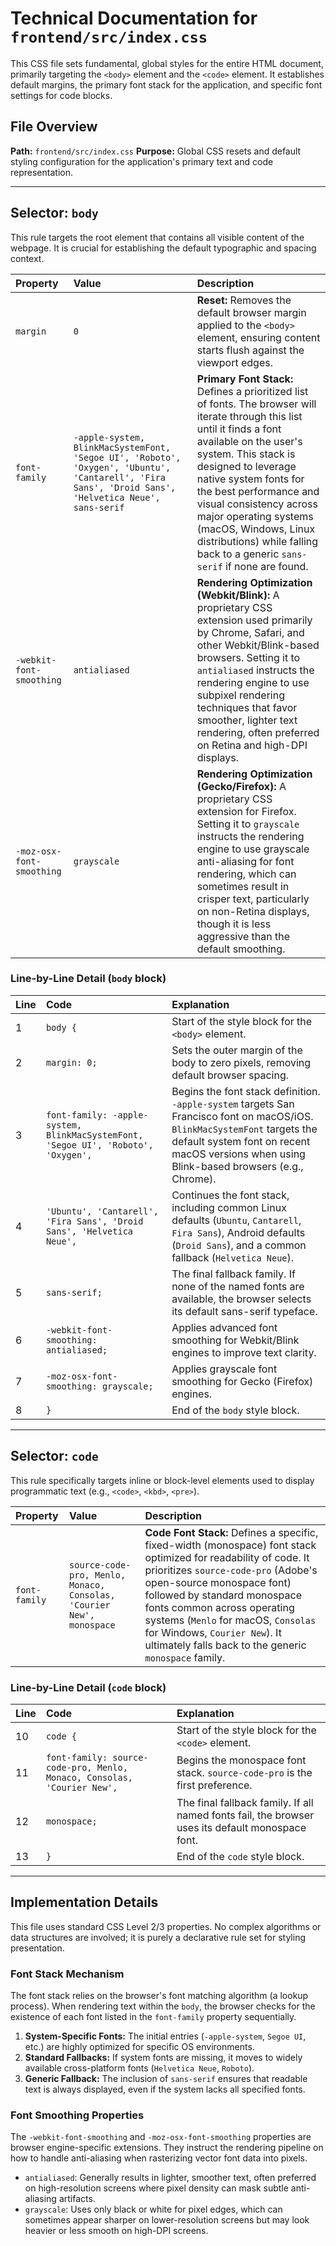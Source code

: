 # Technical Documentation for `frontend/src/index.css`

This CSS file sets fundamental, global styles for the entire HTML document, primarily targeting the `<body>` element and the `<code>` element. It establishes default margins, the primary font stack for the application, and specific font settings for code blocks.

## File Overview

**Path:** `frontend/src/index.css`
**Purpose:** Global CSS resets and default styling configuration for the application's primary text and code representation.

---

## Selector: `body`

This rule targets the root element that contains all visible content of the webpage. It is crucial for establishing the default typographic and spacing context.

| Property | Value | Description |
| :--- | :--- | :--- |
| `margin` | `0` | **Reset:** Removes the default browser margin applied to the `<body>` element, ensuring content starts flush against the viewport edges. |
| `font-family` | `-apple-system, BlinkMacSystemFont, 'Segoe UI', 'Roboto', 'Oxygen', 'Ubuntu', 'Cantarell', 'Fira Sans', 'Droid Sans', 'Helvetica Neue', sans-serif` | **Primary Font Stack:** Defines a prioritized list of fonts. The browser will iterate through this list until it finds a font available on the user's system. This stack is designed to leverage native system fonts for the best performance and visual consistency across major operating systems (macOS, Windows, Linux distributions) while falling back to a generic `sans-serif` if none are found. |
| `-webkit-font-smoothing` | `antialiased` | **Rendering Optimization (Webkit/Blink):** A proprietary CSS extension used primarily by Chrome, Safari, and other Webkit/Blink-based browsers. Setting it to `antialiased` instructs the rendering engine to use subpixel rendering techniques that favor smoother, lighter text rendering, often preferred on Retina and high-DPI displays. |
| `-moz-osx-font-smoothing` | `grayscale` | **Rendering Optimization (Gecko/Firefox):** A proprietary CSS extension for Firefox. Setting it to `grayscale` instructs the rendering engine to use grayscale anti-aliasing for font rendering, which can sometimes result in crisper text, particularly on non-Retina displays, though it is less aggressive than the default smoothing. |

### Line-by-Line Detail (`body` block)

| Line | Code | Explanation |
| :--- | :--- | :--- |
| 1 | `body {` | Start of the style block for the `<body>` element. |
| 2 | `margin: 0;` | Sets the outer margin of the body to zero pixels, removing default browser spacing. |
| 3 | `font-family: -apple-system, BlinkMacSystemFont, 'Segoe UI', 'Roboto', 'Oxygen',` | Begins the font stack definition. `-apple-system` targets San Francisco font on macOS/iOS. `BlinkMacSystemFont` targets the default system font on recent macOS versions when using Blink-based browsers (e.g., Chrome). |
| 4 | `'Ubuntu', 'Cantarell', 'Fira Sans', 'Droid Sans', 'Helvetica Neue',` | Continues the font stack, including common Linux defaults (`Ubuntu`, `Cantarell`, `Fira Sans`), Android defaults (`Droid Sans`), and a common fallback (`Helvetica Neue`). |
| 5 | `sans-serif;` | The final fallback family. If none of the named fonts are available, the browser selects its default sans-serif typeface. |
| 6 | `-webkit-font-smoothing: antialiased;` | Applies advanced font smoothing for Webkit/Blink engines to improve text clarity. |
| 7 | `-moz-osx-font-smoothing: grayscale;` | Applies grayscale font smoothing for Gecko (Firefox) engines. |
| 8 | `}` | End of the `body` style block. |

---

## Selector: `code`

This rule specifically targets inline or block-level elements used to display programmatic text (e.g., `<code>`, `<kbd>`, `<pre>`).

| Property | Value | Description |
| :--- | :--- | :--- |
| `font-family` | `source-code-pro, Menlo, Monaco, Consolas, 'Courier New', monospace` | **Code Font Stack:** Defines a specific, fixed-width (monospace) font stack optimized for readability of code. It prioritizes `source-code-pro` (Adobe's open-source monospace font) followed by standard monospace fonts common across operating systems (`Menlo` for macOS, `Consolas` for Windows, `Courier New`). It ultimately falls back to the generic `monospace` family. |

### Line-by-Line Detail (`code` block)

| Line | Code | Explanation |
| :--- | :--- | :--- |
| 10 | `code {` | Start of the style block for the `<code>` element. |
| 11 | `font-family: source-code-pro, Menlo, Monaco, Consolas, 'Courier New',` | Begins the monospace font stack. `source-code-pro` is the first preference. |
| 12 | `monospace;` | The final fallback family. If all named fonts fail, the browser uses its default monospace font. |
| 13 | `}` | End of the `code` style block. |

---

## Implementation Details

This file uses standard CSS Level 2/3 properties. No complex algorithms or data structures are involved; it is purely a declarative rule set for styling presentation.

### Font Stack Mechanism

The font stack relies on the browser's font matching algorithm (a lookup process). When rendering text within the `body`, the browser checks for the existence of each font listed in the `font-family` property sequentially.

1. **System-Specific Fonts:** The initial entries (`-apple-system`, `Segoe UI`, etc.) are highly optimized for specific OS environments.
2. **Standard Fallbacks:** If system fonts are missing, it moves to widely available cross-platform fonts (`Helvetica Neue`, `Roboto`).
3. **Generic Fallback:** The inclusion of `sans-serif` ensures that readable text is always displayed, even if the system lacks all specified fonts.

### Font Smoothing Properties

The `-webkit-font-smoothing` and `-moz-osx-font-smoothing` properties are browser engine-specific extensions. They instruct the rendering pipeline on how to handle anti-aliasing when rasterizing vector font data into pixels.

*   `antialiased`: Generally results in lighter, smoother text, often preferred on high-resolution screens where pixel density can mask subtle anti-aliasing artifacts.
*   `grayscale`: Uses only black or white for pixel edges, which can sometimes appear sharper on lower-resolution screens but may look heavier or less smooth on high-DPI screens.